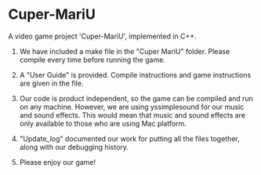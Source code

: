 # Cuper-MariU

A video game project 'Cuper-MariU', implemented in C++.

1. We have included a make file in the "Cuper MariU" folder.
Please compile every time before running the game.

2. A "User Guide" is provided.
Compile instructions and game instructions are given in the file.

3. Our code is product independent, so the game can be compiled and run on
any machine. However, we are using yssimplesound for our music and sound effects.
This would mean that music and sound effects are only available to those who are
using Mac platform.

4. "Update_log" documented our work for putting all the files together, 
	along with our debugging history.

5. Please enjoy our game!
